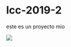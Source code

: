 # lcc-2019-2
este es un proyecto mio 


[![](http://img.youtube.com/vi/FTQbiNvZqaY/0.jpg)](http://www.youtube.com/watch?v=FTQbiNvZqaY "")

